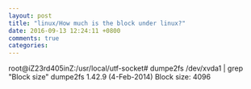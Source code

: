 ```yaml
---
layout: post
title: "linux/How much is the block under linux?"
date: 2016-09-13 12:24:11 +0800
comments: true
categories: 
---
```

root@iZ23rd405inZ:/usr/local/utf-socket# dumpe2fs /dev/xvda1 | grep "Block size"
dumpe2fs 1.42.9 (4-Feb-2014)
Block size:               4096